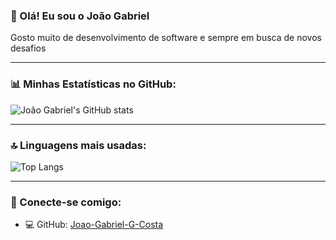 ### 👋 Olá! Eu sou o João Gabriel

Gosto muito de desenvolvimento de software e sempre em busca de novos desafios

---

### 📊 Minhas Estatísticas no GitHub:

![João Gabriel's GitHub stats](https://github-readme-stats.vercel.app/api?username=Joao-Gabriel-G-Costa&show_icons=true&theme=tokyonight&include_all_commits=true&count_private=true)

---

### 🔝 Linguagens mais usadas:

![Top Langs](https://github-readme-stats.vercel.app/api/top-langs/?username=Joao-Gabriel-G-Costa&layout=compact&theme=tokyonight)

---

### 💼 Conecte-se comigo:

- 💻 GitHub: [Joao-Gabriel-G-Costa](https://github.com/Joao-Gabriel-G-Costa)
